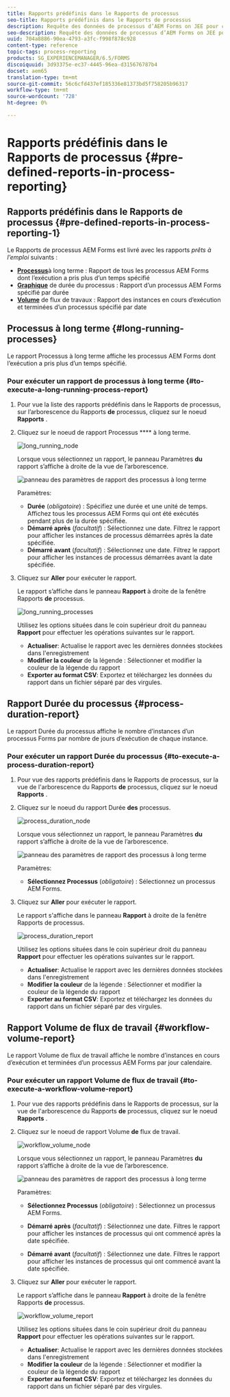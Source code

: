 ```yaml
---
title: Rapports prédéfinis dans le Rapports de processus
seo-title: Rapports prédéfinis dans le Rapports de processus
description: Requête des données de processus d’AEM Forms on JEE pour créer des rapports sur les processus à long terme, la durée du processus et le volume de flux de travail
seo-description: Requête des données de processus d’AEM Forms on JEE pour créer des rapports sur les processus à long terme, la durée du processus et le volume de flux de travail
uuid: 704a8886-90ea-4793-a3fc-f998f878c928
content-type: reference
topic-tags: process-reporting
products: SG_EXPERIENCEMANAGER/6.5/FORMS
discoiquuid: 3d93375e-ec37-4445-96ea-d315676787b4
docset: aem65
translation-type: tm+mt
source-git-commit: 56c6cfd437ef185336e81373bd5f758205b96317
workflow-type: tm+mt
source-wordcount: '728'
ht-degree: 0%

---
```



# Rapports prédéfinis dans le Rapports de processus {#pre-defined-reports-in-process-reporting}

## Rapports prédéfinis dans le Rapports de processus {#pre-defined-reports-in-process-reporting-1}

Le Rapports de processus AEM Forms est livré avec les rapports *prêts à l’emploi* suivants :

* **[Processus](#long-running-processes)**&#x200B;à long terme : Rapport de tous les processus AEM Forms dont l’exécution a pris plus d’un temps spécifié
* **[Graphique](#process-duration-report)** de durée du processus : Rapport d’un processus AEM Forms spécifié par durée
* **[Volume](#workflow-volume-report)** de flux de travaux : Rapport des instances en cours d’exécution et terminées d’un processus spécifié par date

## Processus à long terme {#long-running-processes}

Le rapport Processus à long terme affiche les processus AEM Forms dont l’exécution a pris plus d’un temps spécifié.

### Pour exécuter un rapport de processus à long terme {#to-execute-a-long-running-process-report}

1. Pour vue la liste des rapports prédéfinis dans le Rapports de processus, sur l’arborescence du Rapports **de** processus, cliquez sur le noeud **Rapports** .
1. Cliquez sur le noeud de rapport Processus **** à long terme.

   ![long_running_node](assets/long_running_node.png)

   Lorsque vous sélectionnez un rapport, le panneau Paramètres **du** rapport s’affiche à droite de la vue de l’arborescence.

   ![panneau des paramètres de rapport des processus à long terme](assets/report_parameters_panel.png)

   Paramètres:

   * **Durée** (*obligatoire*) : Spécifiez une durée et une unité de temps. Affichez tous les processus AEM Forms qui ont été exécutés pendant plus de la durée spécifiée.
   * **Démarré après** (*facultatif*) : Sélectionnez une date. Filtrez le rapport pour afficher les instances de processus démarrées après la date spécifiée.
   * **Démarré avant** (*facultatif*) : Sélectionnez une date. Filtrez le rapport pour afficher les instances de processus démarrées avant la date spécifiée.

1. Cliquez sur **Aller** pour exécuter le rapport.

   Le rapport s’affiche dans le panneau **Rapport** à droite de la fenêtre Rapports **de** processus.

   ![long_running_processes](assets/long_running_processes.png)

   Utilisez les options situées dans le coin supérieur droit du panneau **Rapport** pour effectuer les opérations suivantes sur le rapport.

   * **Actualiser**: Actualise le rapport avec les dernières données stockées dans l&#39;enregistrement
   * **Modifier la couleur** de la légende : Sélectionner et modifier la couleur de la légende du rapport
   * **Exporter au format CSV**: Exportez et téléchargez les données du rapport dans un fichier séparé par des virgules.

## Rapport Durée du processus  {#process-duration-report}

Le rapport Durée du processus affiche le nombre d’instances d’un processus Forms par nombre de jours d’exécution de chaque instance.

### Pour exécuter un rapport Durée du processus {#to-execute-a-process-duration-report}

1. Pour vue des rapports prédéfinis dans le Rapports de processus, sur la vue de l&#39;arborescence du Rapports **de** processus, cliquez sur le noeud **Rapports** .
1. Cliquez sur le noeud du rapport Durée **des** processus.

   ![process_duration_node](assets/process_duration_node.png)

   Lorsque vous sélectionnez un rapport, le panneau Paramètres **du** rapport s’affiche à droite de la vue de l’arborescence.

   ![panneau des paramètres de rapport des processus à long terme](assets/process_duration_params.png)

   Paramètres:

   * **Sélectionnez Processus** (*obligatoire*) : Sélectionnez un processus AEM Forms.

1. Cliquez sur **Aller** pour exécuter le rapport.

   Le rapport s&#39;affiche dans le panneau **Rapport** à droite de la fenêtre Rapports de processus.

   ![process_duration_report](assets/process_duration_report.png)

   Utilisez les options situées dans le coin supérieur droit du panneau **Rapport** pour effectuer les opérations suivantes sur le rapport.

   * **Actualiser**: Actualise le rapport avec les dernières données stockées dans l&#39;enregistrement
   * **Modifier la couleur** de la légende : Sélectionner et modifier la couleur de la légende du rapport
   * **Exporter au format CSV**: Exportez et téléchargez les données du rapport dans un fichier séparé par des virgules.

## Rapport Volume de flux de travail {#workflow-volume-report}

Le rapport Volume de flux de travail affiche le nombre d’instances en cours d’exécution et terminées d’un processus AEM Forms par jour calendaire.

### Pour exécuter un rapport Volume de flux de travail {#to-execute-a-workflow-volume-report}

1. Pour vue des rapports prédéfinis dans le Rapports de processus, sur la vue de l&#39;arborescence du Rapports **de** processus, cliquez sur le noeud **Rapports** .
1. Cliquez sur le noeud de rapport Volume **de** flux de travail.

   ![workflow_volume_node](assets/workflow_volume_node.png)

   Lorsque vous sélectionnez un rapport, le panneau Paramètres **du** rapport s’affiche à droite de la vue de l’arborescence.

   ![panneau des paramètres de rapport des processus à long terme](assets/workflow_volume_params.png)

   Paramètres:

   * **Sélectionnez Processus** (*obligatoire*) : Sélectionnez un processus AEM Forms.

   * **Démarré après** (*facultatif*) : Sélectionnez une date. Filtres le rapport pour afficher les instances de processus qui ont commencé après la date spécifiée.

   * **Démarré avant** (*facultatif*) : Sélectionnez une date. Filtres le rapport pour afficher les instances de processus qui ont commencé avant la date spécifiée.

1. Cliquez sur **Aller** pour exécuter le rapport.

   Le rapport s’affiche dans le panneau **Rapport** à droite de la fenêtre Rapports **de** processus.

   ![workflow_volume_report](assets/workflow_volume_report.png)

   Utilisez les options situées dans le coin supérieur droit du panneau **Rapport** pour effectuer les opérations suivantes sur le rapport.

   * **Actualiser**: Actualise le rapport avec les dernières données stockées dans l&#39;enregistrement
   * **Modifier la couleur** de la légende : Sélectionner et modifier la couleur de la légende du rapport
   * **Exporter au format CSV**: Exportez et téléchargez les données du rapport dans un fichier séparé par des virgules.

